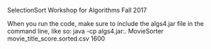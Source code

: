 SelectionSort Workshop for Algorithms Fall 2017

When you run the code, make sure to include the algs4.jar file in the command line, like so: java -cp algs4.jar:. MovieSorter movie_title_score.sorted.csv 1600
